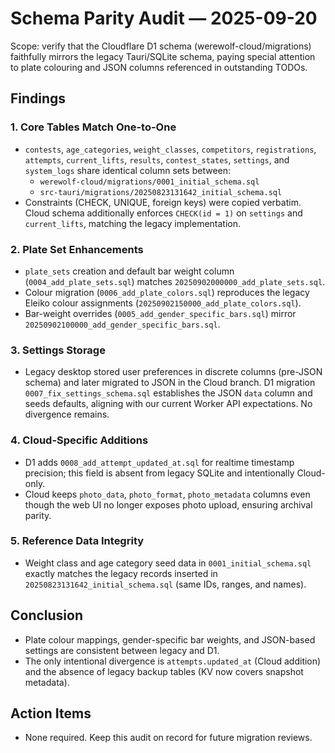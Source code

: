 # Schema Parity Audit — 2025-09-20

Scope: verify that the Cloudflare D1 schema (werewolf-cloud/migrations) faithfully mirrors the legacy Tauri/SQLite schema, paying special attention to plate colouring and JSON columns referenced in outstanding TODOs.

## Findings

### 1. Core Tables Match One-to-One
- `contests`, `age_categories`, `weight_classes`, `competitors`, `registrations`, `attempts`, `current_lifts`, `results`, `contest_states`, `settings`, and `system_logs` share identical column sets between:
  - `werewolf-cloud/migrations/0001_initial_schema.sql`
  - `src-tauri/migrations/20250823131642_initial_schema.sql`
- Constraints (CHECK, UNIQUE, foreign keys) were copied verbatim. Cloud schema additionally enforces `CHECK(id = 1)` on `settings` and `current_lifts`, matching the legacy implementation.

### 2. Plate Set Enhancements
- `plate_sets` creation and default bar weight column (`0004_add_plate_sets.sql`) matches `20250902000000_add_plate_sets.sql`.
- Colour migration (`0006_add_plate_colors.sql`) reproduces the legacy Eleiko colour assignments (`20250902150000_add_plate_colors.sql`).
- Bar-weight overrides (`0005_add_gender_specific_bars.sql`) mirror `20250902100000_add_gender_specific_bars.sql`.

### 3. Settings Storage
- Legacy desktop stored user preferences in discrete columns (pre-JSON schema) and later migrated to JSON in the Cloud branch. D1 migration `0007_fix_settings_schema.sql` establishes the JSON `data` column and seeds defaults, aligning with our current Worker API expectations. No divergence remains.

### 4. Cloud-Specific Additions
- D1 adds `0008_add_attempt_updated_at.sql` for realtime timestamp precision; this field is absent from legacy SQLite and intentionally Cloud-only.
- Cloud keeps `photo_data`, `photo_format`, `photo_metadata` columns even though the web UI no longer exposes photo upload, ensuring archival parity.

### 5. Reference Data Integrity
- Weight class and age category seed data in `0001_initial_schema.sql` exactly matches the legacy records inserted in `20250823131642_initial_schema.sql` (same IDs, ranges, and names).

## Conclusion
- Plate colour mappings, gender-specific bar weights, and JSON-based settings are consistent between legacy and D1.
- The only intentional divergence is `attempts.updated_at` (Cloud addition) and the absence of legacy backup tables (KV now covers snapshot metadata).

## Action Items
- None required. Keep this audit on record for future migration reviews.
